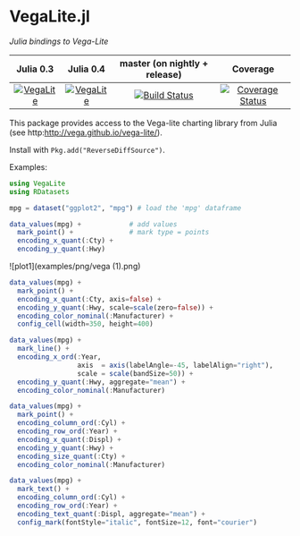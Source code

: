 # VegaLite.jl

_Julia bindings to Vega-Lite_

|Julia 0.3 | Julia 0.4 | master (on nightly + release) | Coverage |
|:--------:|:---------:|:-----------------------------:|:-----------:|
|[![VegaLite](http://pkg.julialang.org/badges/VegaLite_0.3.svg)](http://pkg.julialang.org/?pkg=VegaLite&ver=0.3) | [![VegaLite](http://pkg.julialang.org/badges/VegaLite_0.4.svg)](http://pkg.julialang.org/?pkg=VegaLite&ver=0.4) | [![Build Status](https://travis-ci.org/JuliaDiff/VegaLite.jl.svg?branch=master)](https://travis-ci.org/JuliaDiff/VVegaLite.jl) | [![Coverage Status](https://coveralls.io/repos/JuliaDiff/VegaLite.jl/badge.png?branch=master)](https://coveralls.io/r/JuliaDiff/VegaLite.jl?branch=master) |

This package provides access to the Vega-lite charting library from Julia (see http:http://vega.github.io/vega-lite/).

Install with `Pkg.add("ReverseDiffSource")`.

Examples:

```julia
using VegaLite
using RDatasets

mpg = dataset("ggplot2", "mpg") # load the 'mpg' dataframe

data_values(mpg) +            # add values
  mark_point() +              # mark type = points
  encoding_x_quant(:Cty) +
  encoding_y_quant(:Hwy)
```

![plot1](examples/png/vega (1).png)

```julia
data_values(mpg) +
  mark_point() +
  encoding_x_quant(:Cty, axis=false) +
  encoding_y_quant(:Hwy, scale=scale(zero=false)) +
  encoding_color_nominal(:Manufacturer) +
  config_cell(width=350, height=400)

data_values(mpg) +
  mark_line() +
  encoding_x_ord(:Year,
                 axis  = axis(labelAngle=-45, labelAlign="right"),
                 scale = scale(bandSize=50)) +
  encoding_y_quant(:Hwy, aggregate="mean") +
  encoding_color_nominal(:Manufacturer)

data_values(mpg) +
  mark_point() +
  encoding_column_ord(:Cyl) +
  encoding_row_ord(:Year) +
  encoding_x_quant(:Displ) +
  encoding_y_quant(:Hwy) +
  encoding_size_quant(:Cty) +
  encoding_color_nominal(:Manufacturer)

data_values(mpg) +
  mark_text() +
  encoding_column_ord(:Cyl) +
  encoding_row_ord(:Year) +
  encoding_text_quant(:Displ, aggregate="mean") +
  config_mark(fontStyle="italic", fontSize=12, font="courier")
```
